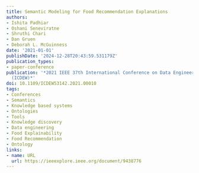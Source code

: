 ```yaml
---
title: Semantic Modeling for Food Recommendation Explanations
authors:
- Ishita Padhiar
- Oshani Seneviratne
- Shruthi Chari
- Dan Gruen
- Deborah L. McGuinness
date: '2021-01-01'
publishDate: '2024-12-28T20:43:59.531179Z'
publication_types:
- paper-conference
publication: '*2021 IEEE 37th International Conference on Data Engineering Workshops
  (ICDEW)*'
doi: 10.1109/ICDEW53142.2021.00010
tags:
- Conferences
- Semantics
- Knowledge based systems
- Ontologies
- Tools
- Knowledge discovery
- Data engineering
- Food Explainability
- Food Recommendation
- Ontology
links:
- name: URL
  url: https://ieeexplore.ieee.org/document/9438776
---
```

